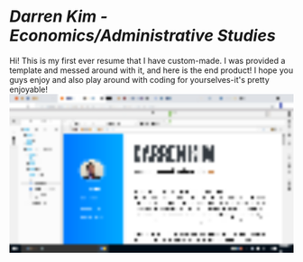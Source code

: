 # *Darren Kim - Economics/Administrative Studies*

Hi! This is my first ever resume that I have custom-made. I was provided a template and messed around with it, and here is the end product! I hope you guys enjoy and also play around with coding for yourselves-it's pretty enjoyable! 
![This is my custom made resume using the GitHub template!](img/DarrenKim-Economics.png)